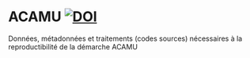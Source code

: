 # ACAMU [![DOI](https://zenodo.org/badge/193784571.svg)](https://zenodo.org/badge/latestdoi/193784571)
Données, métadonnées et traitements (codes sources) nécessaires à la reproductibilité de la démarche ACAMU






